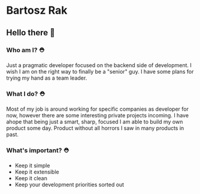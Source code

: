 # Bartosz Rak

## Hello there 👋

### Who am I? ⛑
Just a pragmatic developer focused on the backend side of development. I wish I am on the right way to finally be a "senior" guy. I have some plans for trying my hand as a team leader.

### What I do? ⛑
Most of my job is around working for specific companies as developer for now, however there are some interesting private projects incoming. I have ahope that being just a smart, sharp, focused I am able to build my own product some day. Product without all horrors I saw in many products in past.

### What's important? ⛑
- Keep it simple
- Keep it extensible
- Keep it clean
- Keep your development priorities sorted out
